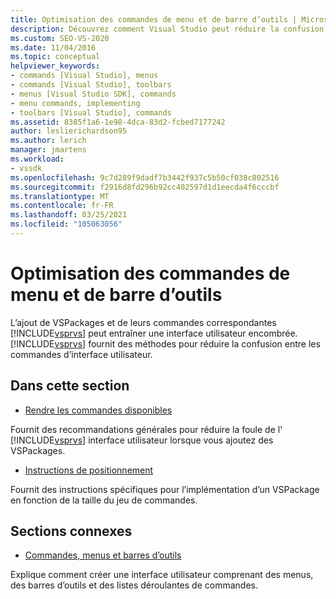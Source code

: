 ```yaml
---
title: Optimisation des commandes de menu et de barre d’outils | Microsoft Docs
description: Découvrez comment Visual Studio peut réduire la confusion des commandes provoquée par l’ajout de VSPackages et leurs commandes correspondantes.
ms.custom: SEO-VS-2020
ms.date: 11/04/2016
ms.topic: conceptual
helpviewer_keywords:
- commands [Visual Studio], menus
- commands [Visual Studio], toolbars
- menus [Visual Studio SDK], commands
- menu commands, implementing
- toolbars [Visual Studio], commands
ms.assetid: 8385f1a6-1e98-4dca-83d2-fcbed7177242
author: leslierichardson95
ms.author: lerich
manager: jmartens
ms.workload:
- vssdk
ms.openlocfilehash: 9c7d289f9dadf7b3442f937c5b50cf038c802516
ms.sourcegitcommit: f2916d8fd296b92cc402597d1d1eecda4f6cccbf
ms.translationtype: MT
ms.contentlocale: fr-FR
ms.lasthandoff: 03/25/2021
ms.locfileid: "105063056"
---
```

# <a name="optimizing-menu-and-toolbar-commands"></a>Optimisation des commandes de menu et de barre d’outils
L’ajout de VSPackages et de leurs commandes correspondantes [!INCLUDE[vsprvs](../../code-quality/includes/vsprvs_md.md)] peut entraîner une interface utilisateur encombrée. [!INCLUDE[vsprvs](../../code-quality/includes/vsprvs_md.md)] fournit des méthodes pour réduire la confusion entre les commandes d’interface utilisateur.

## <a name="in-this-section"></a>Dans cette section
- [Rendre les commandes disponibles](../../extensibility/internals/making-commands-available.md)

 Fournit des recommandations générales pour réduire la foule de l' [!INCLUDE[vsprvs](../../code-quality/includes/vsprvs_md.md)] interface utilisateur lorsque vous ajoutez des VSPackages.

- [Instructions de positionnement](../../extensibility/internals/command-placement-guidelines.md)

 Fournit des instructions spécifiques pour l’implémentation d’un VSPackage en fonction de la taille du jeu de commandes.

## <a name="related-sections"></a>Sections connexes
- [Commandes, menus et barres d’outils](../../extensibility/internals/commands-menus-and-toolbars.md)

 Explique comment créer une interface utilisateur comprenant des menus, des barres d’outils et des listes déroulantes de commandes.
